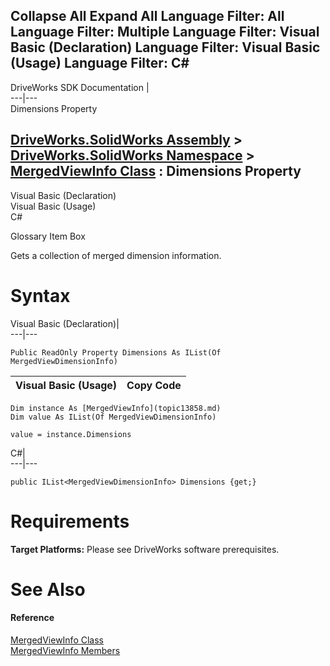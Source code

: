 Collapse All Expand All Language Filter: All  Language Filter: Multiple  Language Filter: Visual Basic (Declaration) Language Filter: Visual Basic (Usage) Language Filter: C#  
---  
DriveWorks SDK Documentation  |   
---|---  
Dimensions Property   
  
[DriveWorks.SolidWorks Assembly](topic13342.md) > [DriveWorks.SolidWorks Namespace](topic13345.md) > [MergedViewInfo Class](topic13858.md) : Dimensions Property  
---  
  
Visual Basic (Declaration)    
Visual Basic (Usage)    
C# 

Glossary Item Box

Gets a collection of merged dimension information. 

# Syntax

Visual Basic (Declaration)|   
---|---  
      
    
    Public ReadOnly Property Dimensions As IList(Of MergedViewDimensionInfo)  
  
Visual Basic (Usage)| Copy Code  
---|---  
      
    
    Dim instance As [MergedViewInfo](topic13858.md)
    Dim value As IList(Of MergedViewDimensionInfo)
     
    value = instance.Dimensions  
  
C#|   
---|---  
      
    
    public IList<MergedViewDimensionInfo> Dimensions {get;}  
  
# Requirements

**Target Platforms:** Please see DriveWorks software prerequisites.

# See Also

#### Reference

[MergedViewInfo Class](topic13858.md)   
[MergedViewInfo Members](topic13859.md)



